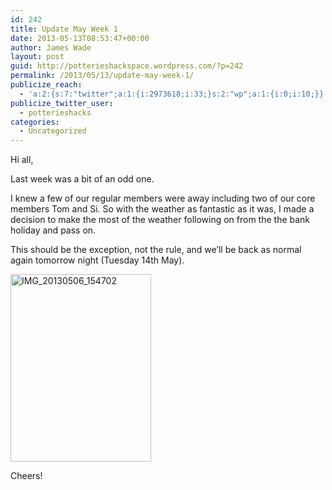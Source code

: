 ```yaml
---
id: 242
title: Update May Week 1
date: 2013-05-13T08:53:47+00:00
author: James Wade
layout: post
guid: http://potterieshackspace.wordpress.com/?p=242
permalink: /2013/05/13/update-may-week-1/
publicize_reach:
  - 'a:2:{s:7:"twitter";a:1:{i:2973618;i:33;}s:2:"wp";a:1:{i:0;i:10;}}'
publicize_twitter_user:
  - potterieshacks
categories:
  - Uncategorized
---
```

Hi all,

Last week was a bit of an odd one.

I knew a few of our regular members were away including two of our core members Tom and Si. So with the weather as fantastic as it was, I made a decision to make the most of the weather following on from the the bank holiday and pass on.

This should be the exception, not the rule, and we&#8217;ll be back as normal again tomorrow night (Tuesday 14th May).

[<img class="alignnone size-medium wp-image-244" alt="IMG_20130506_154702" src="http://potterieshackspace.org/wp-content/uploads/2013/05/img_20130506_154702.jpg?w=225" width="225" height="300" srcset="http://potterieshackspace.org/wp-content/uploads/2013/05/img_20130506_154702.jpg 2448w, http://potterieshackspace.org/wp-content/uploads/2013/05/img_20130506_154702-225x300.jpg 225w, http://potterieshackspace.org/wp-content/uploads/2013/05/img_20130506_154702-768x1024.jpg 768w" sizes="(max-width: 225px) 100vw, 225px" />](http://potterieshackspace.org/wp-content/uploads/2013/05/img_20130506_154702.jpg)

Cheers!